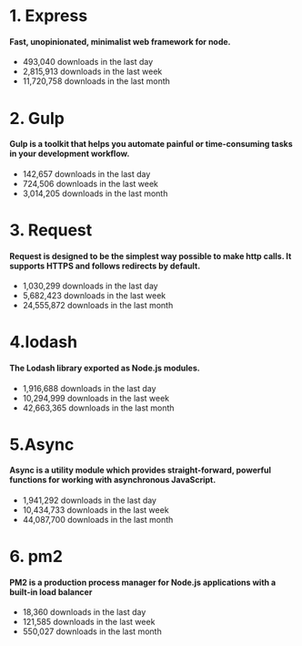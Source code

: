 <p><h1>1. Express</h1>
<h4>Fast, unopinionated, minimalist web framework for node.</h4>
	<ul> 
		<li>493,040 downloads in the last day</li>
		<li>2,815,913 downloads in the last week</li>
		<li>11,720,758 downloads in the last month</li>
	</ul>	
</p>
<p><h1>2. Gulp</h1>
	<h4>Gulp is a toolkit that helps you automate painful or time-consuming tasks in your development workflow.</h4>
	<ul> 
		<li>142,657 downloads in the last day</li>
		<li>724,506 downloads in the last week</li>
		<li>3,014,205 downloads in the last month</li>
	</ul>	
</p>

<p><h1>3. Request</h1>
<h4>Request is designed to be the simplest way possible to make http calls. It supports HTTPS and follows redirects by default.</h4>
	<ul> 
		<li>1,030,299 downloads in the last day</li>
		<li> 5,682,423 downloads in the last week </li>
		<li> 24,555,872 downloads in the last month</li>
	</ul>	
</p>
<p> <h1>4.lodash</h1>
	<h4>The Lodash library exported as Node.js modules.</h4>
	<ul> 
		<li>1,916,688 downloads in the last day</li>
		<li>10,294,999 downloads in the last week</li>
		<li>42,663,365 downloads in the last month</li>
	</ul>	
</p>
<p> <h1>5.Async</h1>
<h4>Async is a utility module which provides straight-forward, powerful functions for working with asynchronous JavaScript.</h4>
	<ul> 
		<li>1,941,292 downloads in the last day</li>
		<li>10,434,733 downloads in the last week</li>
		<li>44,087,700 downloads in the last month</li>
	</ul>	
</p>
<p><h1>6. pm2</h1> 
<h4>PM2 is a production process manager for Node.js applications with a built-in load balancer</h4>
	<ul> 
		<li>18,360 downloads in the last day</li>
		<li>121,585 downloads in the last week</li>
		<li>550,027 downloads in the last month</li>
	</ul>	
</p>